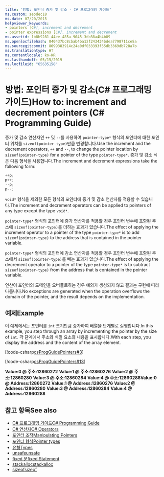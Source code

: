 ```yaml
---
title: '방법: 포인터 증가 및 감소 - C# 프로그래밍 가이드'
ms.custom: seodec18
ms.date: 07/20/2015
helpviewer_keywords:
- pointers [C#], increment and decrement
- pointer expressions [C#], increment and decrement
ms.assetid: 1b8b9281-44ee-485a-9045-3db38a4b4b89
ms.openlocfilehash: 040437bc8cbab4ba12f243434bdea7798711ce8a
ms.sourcegitcommit: 8699383914c24a0df033393f55db3369db728a7b
ms.translationtype: HT
ms.contentlocale: ko-KR
ms.lasthandoff: 05/15/2019
ms.locfileid: "65635158"
---
```

# <a name="how-to-increment-and-decrement-pointers-c-programming-guide"></a><span data-ttu-id="aeed5-102">방법: 포인터 증가 및 감소(C# 프로그래밍 가이드)</span><span class="sxs-lookup"><span data-stu-id="aeed5-102">How to: increment and decrement pointers (C# Programming Guide)</span></span>

<span data-ttu-id="aeed5-103">증가 및 감소 연산자인 `++` 및 `--`를 사용하여 `pointer-type*` 형식의 포인터에 대한 포인터 위치를 `sizeof(pointer-type)`만큼 변경합니다.</span><span class="sxs-lookup"><span data-stu-id="aeed5-103">Use the increment and the decrement operators, `++` and `--`, to change the pointer location by `sizeof(pointer-type)` for a pointer of the type `pointer-type*`.</span></span> <span data-ttu-id="aeed5-104">증가 및 감소 식은 다음 형식을 사용합니다.</span><span class="sxs-lookup"><span data-stu-id="aeed5-104">The increment and decrement expressions take the following form:</span></span>  
  
```csharp
++p;  
p++;  
--p;  
p--;  
```  
  
 <span data-ttu-id="aeed5-105">`void*` 형식을 제외한 모든 형식의 포인터에 증가 및 감소 연산자를 적용할 수 있습니다.</span><span class="sxs-lookup"><span data-stu-id="aeed5-105">The increment and decrement operators can be applied to pointers of any type except the type `void*`.</span></span>  
  
 <span data-ttu-id="aeed5-106">`pointer-type*` 형식의 포인터에 증가 연산자를 적용할 경우 포인터 변수에 포함된 주소에 `sizeof(pointer-type)`를 더하는 효과가 있습니다.</span><span class="sxs-lookup"><span data-stu-id="aeed5-106">The effect of applying the increment operator to a pointer of the type `pointer-type*` is to add `sizeof(pointer-type)` to the address that is contained in the pointer variable.</span></span>  
  
 <span data-ttu-id="aeed5-107">`pointer-type*` 형식의 포인터에 감소 연산자를 적용할 경우 포인터 변수에 포함된 주소에서 `sizeof(pointer-type)`를 빼는 효과가 있습니다.</span><span class="sxs-lookup"><span data-stu-id="aeed5-107">The effect of applying the decrement operator to a pointer of the type `pointer-type*` is to subtract `sizeof(pointer-type)` from the address that is contained in the pointer variable.</span></span>  
  
 <span data-ttu-id="aeed5-108">연산이 포인터의 도메인을 오버플로하는 경우 예외가 생성되지 않고 결과는 구현에 따라 다릅니다.</span><span class="sxs-lookup"><span data-stu-id="aeed5-108">No exceptions are generated when the operation overflows the domain of the pointer, and the result depends on the implementation.</span></span>  
  
## <a name="example"></a><span data-ttu-id="aeed5-109">예제</span><span class="sxs-lookup"><span data-stu-id="aeed5-109">Example</span></span>  
 <span data-ttu-id="aeed5-110">이 예제에서는 포인터를 `int` 크기만큼 증가하여 배열을 단계별로 실행합니다.</span><span class="sxs-lookup"><span data-stu-id="aeed5-110">In this example, you step through an array by incrementing the pointer by the size of `int`.</span></span> <span data-ttu-id="aeed5-111">각 단계에서 주소와 배열 요소의 내용을 표시합니다.</span><span class="sxs-lookup"><span data-stu-id="aeed5-111">With each step, you display the address and the content of the array element.</span></span>  
  
 [!code-csharp[csProgGuidePointers#3](~/samples/snippets/csharp/VS_Snippets_VBCSharp/csProgGuidePointers/CS/Pointers2.cs#3)]  
  
 [!code-csharp[csProgGuidePointers#13](~/samples/snippets/csharp/VS_Snippets_VBCSharp/csProgGuidePointers/CS/Pointers.cs#13)]  
  
<span data-ttu-id="aeed5-112">**Value:0 @ 주소:12860272**
**Value:1 @ 주소:12860276**
**Value:2 @ 주소:12860280**
**Value:3 @ 주소:12860284**
**Value:4 @ 주소:12860288**</span><span class="sxs-lookup"><span data-stu-id="aeed5-112">**Value:0 @ Address:12860272**
**Value:1 @ Address:12860276**
**Value:2 @ Address:12860280**
**Value:3 @ Address:12860284**
**Value:4 @ Address:12860288**</span></span>

## <a name="see-also"></a><span data-ttu-id="aeed5-113">참고 항목</span><span class="sxs-lookup"><span data-stu-id="aeed5-113">See also</span></span>

- [<span data-ttu-id="aeed5-114">C# 프로그래밍 가이드</span><span class="sxs-lookup"><span data-stu-id="aeed5-114">C# Programming Guide</span></span>](../../../csharp/programming-guide/index.md)
- [<span data-ttu-id="aeed5-115">C# 연산자</span><span class="sxs-lookup"><span data-stu-id="aeed5-115">C# Operators</span></span>](../../../csharp/language-reference/operators/index.md)
- [<span data-ttu-id="aeed5-116">포인터 조작</span><span class="sxs-lookup"><span data-stu-id="aeed5-116">Manipulating Pointers</span></span>](../../../csharp/programming-guide/unsafe-code-pointers/how-to-increment-and-decrement-pointers.md)
- [<span data-ttu-id="aeed5-117">포인터 형식</span><span class="sxs-lookup"><span data-stu-id="aeed5-117">Pointer types</span></span>](../../../csharp/programming-guide/unsafe-code-pointers/pointer-types.md)
- [<span data-ttu-id="aeed5-118">유형</span><span class="sxs-lookup"><span data-stu-id="aeed5-118">Types</span></span>](../../../csharp/language-reference/keywords/types.md)
- [<span data-ttu-id="aeed5-119">unsafe</span><span class="sxs-lookup"><span data-stu-id="aeed5-119">unsafe</span></span>](../../../csharp/language-reference/keywords/unsafe.md)
- [<span data-ttu-id="aeed5-120">fixed 문</span><span class="sxs-lookup"><span data-stu-id="aeed5-120">fixed Statement</span></span>](../../../csharp/language-reference/keywords/fixed-statement.md)
- [<span data-ttu-id="aeed5-121">stackalloc</span><span class="sxs-lookup"><span data-stu-id="aeed5-121">stackalloc</span></span>](../../../csharp/language-reference/keywords/stackalloc.md)
- [<span data-ttu-id="aeed5-122">sizeof</span><span class="sxs-lookup"><span data-stu-id="aeed5-122">sizeof</span></span>](../../../csharp/language-reference/keywords/sizeof.md)
